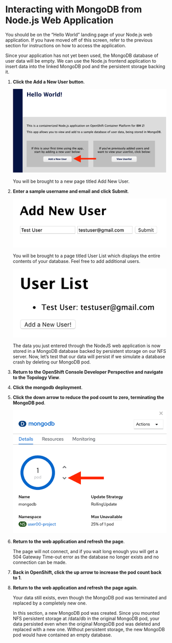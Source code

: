 # Interacting with MongoDB from Node.js Web Application

You should be on the “Hello World” landing page of your Node.js web application. If you have moved off of this screen, refer to the previous section for instructions on how to access the application.

Since your application has not yet been used, the MongoDB database of user data will be empty. We can use the Node.js frontend application to insert data into the linked MongoDB pod and the persistent storage backing it.

1. **Click the Add a New User button**.

    ![node-landing-2](images/node-landing-2.png)

    You will be brought to a new page titled Add New User.

1. **Enter a sample username and email and click Submit**.

    ![add-new-user](images/add-new-user.png)

    You will be brought to a page titled User List which displays the entire contents of your database. Feel free to add additional users.

    ![user-list](images/user-list.png)

    The data you just entered through the NodeJS web application is now stored in a MongoDB database backed by persistent storage on our NFS server. Now, let’s test that our data will persist if we simulate a database crash by deleting our MongoDB pod.

1. **Return to the OpenShift Console Developer Perspective and navigate to the Topology View**.

1. **Click the mongodb deployment**.

1. **Click the down arrow to reduce the pod count to zero, terminating the MongoDB pod**.

    ![mongo-down](images/mongo-down.png)

1. **Return to the web application and refresh the page**.

    The page will not connect, and if you wait long enough you will get a 504 Gateway Time-out error as the database no longer exists and no connection can be made.

1. **Back in OpenShift, click the up arrow to increase the pod count back to 1**.

1. **Return to the web application and refresh the page again**.

    Your data still exists, even though the MongoDB pod was terminated and replaced by a completely new one.

    In this section, a new MongoDB pod was created. Since you mounted NFS persistent storage at /data/db in the original MongoDB pod, your data persisted even when the original MongoDB pod was deleted and replaced with a new one. Without persistent storage, the new MongoDB pod would have contained an empty database.
